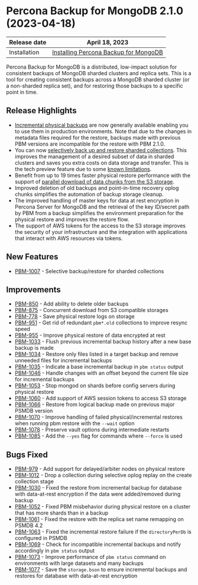 # Percona Backup for MongoDB 2.1.0 (2023-04-18)

| Release date | April 18, 2023  |
|------------- | ---------------|
| Installation | [Installing Percona Backup for MongoDB](../installation.md) |


Percona Backup for MongoDB is a distributed, low-impact solution for consistent backups of MongoDB sharded clusters and replica sets. This is a tool for creating consistent backups across a MongoDB sharded cluster (or a non-sharded replica set), and for restoring those backups to a specific point in time.

## Release Highlights

* [Incremental physical backups](../features/incremental-backup.md) are now generally available enabling you to use them in production environments. Note that due to the changes in metadata files required for the restore, backups made with previous PBM versions are incompatible for the restore with PBM 2.1.0. 
* You can now [selectively back up and restore sharded collections](../features/selective-backup.md#sharded-collections). This improves the management of a desired subset of data in sharded clusters and saves you extra costs on data storage and transfer. This is the tech preview feature due to some [known limitations](../features/known-limitations.md#selective-backups-and-restores).
* Benefit from up to 19 times faster physical restore performance with the support of [parallel download of data chunks from the S3 storage](../usage/restore-physical.md#parallel-data-download).
* Improved deletion of old backups and point-in-time recovery oplog chunks simplifies the automation of backup storage cleanup.
* The improved handling of master keys for data at rest encryption in Percona Server for MongoDB and the retrieval of the key ID/secret path by PBM from a backup simplifies the environment preparation for the physical restore and improves the restore flow.
* The support of AWS tokens for the access to the S3 storage improves the security of your infrastructure and the integration with applications that interact with AWS resources via tokens.

## New Features

* [PBM-1007](https://jira.percona.com/browse/PBM-1007) - Selective backup/restore for sharded collections

## Improvements

* [PBM-850](https://jira.percona.com/browse/PBM-850) - Add ability to delete older backups
* [PBM-875](https://jira.percona.com/browse/PBM-875) - Concurrent download from S3 compatible storages
* [PBM-778](https://jira.percona.com/browse/PBM-778) - Save physical restore logs on storage
* [PBM-951](https://jira.percona.com/browse/PBM-951) - Get rid of redundant `pbm*.old` collections to improve resync speed
* [PBM-955](https://jira.percona.com/browse/PBM-955) - Improve physical restore of data encrypted at rest
* [PBM-1033](https://jira.percona.com/browse/PBM-1033) - Flush previous incremental backup history after a new base backup is made 
* [PBM-1034](https://jira.percona.com/browse/PBM-1034) - Restore only files listed in a target backup and remove unneeded files for incremental backups
* [PBM-1035](https://jira.percona.com/browse/PBM-1035) - Indicate a base incremental backup in `pbm status` output
* [PBM-1046](https://jira.percona.com/browse/PBM-1046) - Handle changes with an offset beyond the current file size for incremental backups
* [PBM-1053](https://jira.percona.com/browse/PBM-1053) - Stop mongod on shards before config servers during physical restore
* [PBM-1060](https://jira.percona.com/browse/PBM-1060) - Add support of AWS session tokens to access S3 storage
* [PBM-1066](https://jira.percona.com/browse/PBM-1066) - Restore from logical backup made on previous major PSMDB version
* [PBM-1070](https://jira.percona.com/browse/PBM-1070) - Improve handling of failed physical/incremental restores when running pbm restore with the `--wait` option 
* [PBM-1078](https://jira.percona.com/browse/PBM-1078) - Preserve vault options during intermediate restarts
* [PBM-1085](https://jira.percona.com/browse/PBM-1085) - Add the `--yes` flag for commands where `--force` is used

## Bugs Fixed

* [PBM-979](https://jira.percona.com/browse/PBM-979) - Add support for delayed/arbiter nodes on physical restore
* [PBM-1012](https://jira.percona.com/browse/PBM-1012) - Drop a collection during selective oplog replay on the create collection stage
* [PBM-1030](https://jira.percona.com/browse/PBM-1030) - Fixed the restore from incremental backup for database with data-at-rest encryption if the data were added/removed during backup
* [PBM-1052](https://jira.percona.com/browse/PBM-1052) - Fixed PBM misbehavior during physical restore on a cluster that has more shards than in a backup
* [PBM-1061](https://jira.percona.com/browse/PBM-1061) - Fixed the restore with the replica set name remapping on PSMDB 4.2
* [PBM-1063](https://jira.percona.com/browse/PBM-1063) - Fixed the incremental restore failure if the `directoryPerDb` is configured in PSMDB 
* [PBM-1069](https://jira.percona.com/browse/PBM-1069) - Check for incompatible incremental backups and notify accordingly in `pbm status` output
* [PBM-1073](https://jira.percona.com/browse/PBM-1073) - Improve performance of `pbm status` command on environments with large datasets and many backups
* [PBM-1077](https://jira.percona.com/browse/PBM-1077) - Save the `storage.bson` to ensure incremental backups and restores for database with data-at-rest encryption

 

